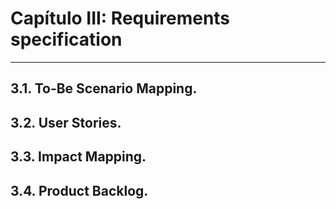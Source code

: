 # Capítulo III: Requirements specification

---

## 3.1. To-Be Scenario Mapping.


## 3.2. User Stories.


## 3.3. Impact Mapping.


## 3.4. Product Backlog.